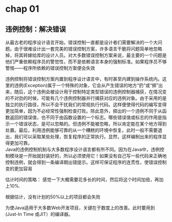 # chap 01

## 违例控制：解决错误
从最古老的程序设计语言开始，错误控制一直都是设计者们需要解决的一个大问题。由于很难设计出一套完美的错误控制方案，许多语言干脆将问题简单地忽略掉，将其转嫁给库的设计人员。对大多数错误控制方案来说，最主要的一个问题是他们严重依赖程序员的警觉性，而不是依赖语言本身的强制标准。如果程序员不够警惕——程序所依赖的错误控制方案便会失效</br>

违例控制将错误控制方案内置到程序设计语言中，有时甚至内建到操作系统内。这里的违例(Exception)属于一个特殊的对象，它会从产生错误的地方“扔”或“掷”出来，随后，这个违例会被设计用于控制特定类型错误的违例控制器捕获，在情况变的不对劲的时候，可能有几个违例控制器并行捕获对应的违例对象。由于采用的是独立的执行路径，所以不会干扰我们的常规执行代码。这样便使得代码的编写变得更加简单，因为不必经常性强制检查打败。除此意外，掷出的一个违例不同于从函数返回的错误值，也不同于由函数设置的一个标志。哪些错误值或标志的作用是指示一个错误状态，是可以忽略的。但违例不能被忽略，所以肯定能在某个地方得到处置。最后，利用违例能够可靠的从一个糟糕的环境中恢复。此时一般不需要退出，我们可以采取某些处理，恢复程序的正常执行。显然，这样编制出来的程序显得更加可靠。</br>
Java的违例控制机制与大多数程序设计语言都有所不同。因为在Java中，违例控制模块是一开始就封装好的，所以必须使用它！如果没有自己写一些代码来正确地控制违例，就会得到一条编译期出错提示。这样可保证程序的连贯性，使错误控制变的更加容易</br>

估计时间的策略： 感觉一下大概需要花多长的时间，然后将这个时间加倍，再加上10%.</br>

根据估计，没有计划的50%以上的项目都会失败</br>

为使Java适用于大多数Web开发项目，关键在于数度上的改善。此时要用到(Just-In Time 或JIT）的编译器。</br>
